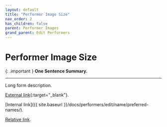 ```yaml
---
layout: default
title: "Performer Image Size"
nav_order: 2
has_children: false
parent: Performer Images
grand_parent: Edit Performers
---
```


# Performer Image Size

{: .important }
**One Sentence Summary.**

---

Long form description.

[External link](https://stashdb.org/performers/fbd10ce7-3209-4788-b84f-3a2ec1b19326){:target="_blank"}.

[Internal link]({{ site.baseurl }}/docs/performers/edit/name/preferred-names/).

[Relative link](../jav-names/).
